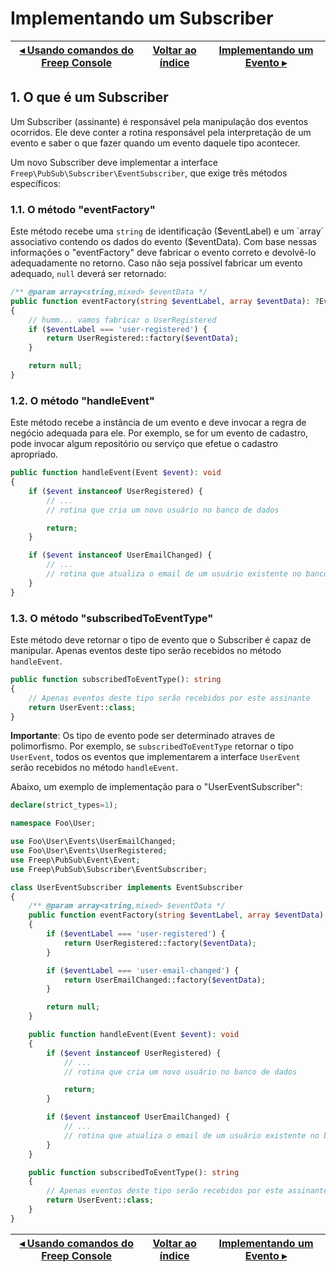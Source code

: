 # Implementando um Subscriber

[◂ Usando comandos do Freep Console](03-usando-comandos-freep-console.md) | [Voltar ao índice](indice.md) | [Implementando um Evento ▸](05-implementando-um-evento.md)
-- | -- | --

## 1. O que é um Subscriber

Um Subscriber (assinante) é responsável pela manipulação dos eventos ocorridos. Ele deve conter a rotina responsável pela interpretação de um evento e saber o que fazer quando um evento daquele tipo acontecer.

Um novo Subscriber deve implementar a interface `Freep\PubSub\Subscriber\EventSubscriber`, que exige três métodos específicos:

### 1.1. O método "eventFactory"

Este método recebe uma `string` de identificação ($eventLabel) e um `array` associativo contendo os dados do evento ($eventData). Com base nessas informações o "eventFactory" deve fabricar o evento correto e devolvê-lo adequadamente no retorno. Caso não seja possível fabricar um evento adequado, `null` deverá ser retornado:

```php
/** @param array<string,mixed> $eventData */
public function eventFactory(string $eventLabel, array $eventData): ?Event
{
    // humm... vamos fabricar o UserRegistered
    if ($eventLabel === 'user-registered') { 
        return UserRegistered::factory($eventData);
    }

    return null;
}
```

### 1.2. O método "handleEvent"

Este método recebe a instância de um evento e deve invocar a regra de negócio adequada para ele. Por exemplo, se for um evento de cadastro, pode invocar algum repositório ou serviço que efetue o cadastro apropriado.

```php
public function handleEvent(Event $event): void
{
    if ($event instanceof UserRegistered) {
        // ...
        // rotina que cria um novo usuário no banco de dados

        return;
    }

    if ($event instanceof UserEmailChanged) {
        // ...
        // rotina que atualiza o email de um usuário existente no banco de dados
    }
}
```

### 1.3. O método "subscribedToEventType"

Este método deve retornar o tipo de evento que o Subscriber é capaz de manipular.
Apenas eventos deste tipo serão recebidos no método `handleEvent`.

```php
public function subscribedToEventType(): string
{
    // Apenas eventos deste tipo serão recebidos por este assinante
    return UserEvent::class;
}
```

**Importante**: Os tipo de evento pode ser determinado atraves de polimorfismo. Por exemplo, se `subscribedToEventType` retornar o tipo `UserEvent`, todos os eventos que implementarem a interface `UserEvent` serão recebidos no método `handleEvent`.

Abaixo, um exemplo de implementação para o "UserEventSubscriber":

```php
declare(strict_types=1);

namespace Foo\User;

use Foo\User\Events\UserEmailChanged;
use Foo\User\Events\UserRegistered;
use Freep\PubSub\Event\Event;
use Freep\PubSub\Subscriber\EventSubscriber;

class UserEventSubscriber implements EventSubscriber
{
    /** @param array<string,mixed> $eventData */
    public function eventFactory(string $eventLabel, array $eventData): ?Event
    {
        if ($eventLabel === 'user-registered') {
            return UserRegistered::factory($eventData);
        }

        if ($eventLabel === 'user-email-changed') {
            return UserEmailChanged::factory($eventData);
        }

        return null;
    }

    public function handleEvent(Event $event): void
    {
        if ($event instanceof UserRegistered) {
            // ...
            // rotina que cria um novo usuário no banco de dados

            return;
        }

        if ($event instanceof UserEmailChanged) {
            // ...
            // rotina que atualiza o email de um usuário existente no banco de dados
        }
    }

    public function subscribedToEventType(): string
    {
        // Apenas eventos deste tipo serão recebidos por este assinante
        return UserEvent::class;
    }
}
```

[◂ Usando comandos do Freep Console](03-usando-comandos-freep-console.md) | [Voltar ao índice](indice.md) | [Implementando um Evento ▸](05-implementando-um-evento.md)
-- | -- | --
